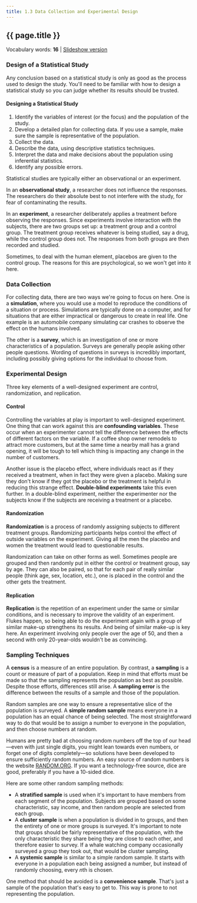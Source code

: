 ```yaml
---
title: 1.3 Data Collection and Experimental Design
---
```


## {{ page.title }}

Vocabulary words: **16** | [Slideshow version](https://1drv.ms/p/s!ApcrauBhfAnEj-Z47iUmVsXu9ju6OQ?e=zb5QBV)

### Design of a Statistical Study

Any conclusion based on a statistical study is only as good as the process used to design the study. You'll need to be familiar with how to design a statistical study so you can judge whether its results should be trusted.

#### Designing a Statistical Study

1. Identify the variables of interest (or the focus) and the population of the study.
2. Develop a detailed plan for collecting data. If you use a sample, make sure the sample is representative of the population.
3. Collect the data.
4. Describe the data, using descriptive statistics techniques.
5. Interpret the data and make decisions about the population using inferential statistics.
6. Identify any possible errors.

Statistical studies are typically either an observational or an experiment.

In an **observational study**, a researcher does not influence the responses. The researchers do their absolute best to not interfere with the study, for fear of contaminating the results.

In an **experiment**, a researcher deliberately applies a treatment before observing the responses. Since experiments involve interaction with the subjects, there are two groups set up: a treatment group and a control group. The treatment group receives whatever is being studied, say a drug, while the control group does not. The responses from both groups are then recorded and studied.

Sometimes, to deal with the human element, placebos are given to the control group. The reasons for this are psychological, so we won't get into it here.

### Data Collection

For collecting data, there are two ways we're going to focus on here. One is a **simulation**, where you would use a model to reproduce the conditions of a situation or process. Simulations are typically done on a computer, and for situations that are either impractical or dangerous to create in real life. One example is an automobile company simulating car crashes to observe the effect on the humans involved.

The other is a **survey**, which is an investigation of one or more characteristics of a population. Surveys are generally people asking other people questions. Wording of questions in surveys is incredibly important, including possibly giving options for the individual to choose from.

### Experimental Design

Three key elements of a well-designed experiment are control, randomization, and replication.

#### Control

Controlling the variables at play is important to well-designed experiment. One thing that can work against this are **confounding variables**. These occur when an experimenter cannot tell the difference between the effects of different factors on the variable. If a coffee shop owner remodels to attract more customers, but at the same time a nearby mall has a grand opening, it will be tough to tell which thing is impacting any change in the number of customers.

Another issue is the placebo effect, where individuals react as if they received a treatment, when in fact they were given a placebo. Making sure they don't know if they got the placebo or the treatment is helpful in reducing this strange effect. **Double-blind experiments** take this even further. In a double-blind experiment, neither the experimenter nor the subjects know if the subjects are receiving a treatment or a placebo.

#### Randomization

**Randomization** is a process of randomly assigning subjects to different treatment groups. Randomizing participants helps control the effect of outside variables on the experiment. Giving all the men the placebo and women the treatment would lead to questionable results.

Randomization can take on other forms as well. Sometimes people are grouped and then randomly put in either the control or treatment group, say by age. They can also be paired, so that for each pair of really similar people (think age, sex, location, etc.), one is placed in the control and the other gets the treatment.

#### Replication

**Replication** is the repetition of an experiment under the same or similar conditions, and is necessary to improve the validity of an experiment. Flukes happen, so being able to do the experiment again with a group of similar make-up strengthens its results. And being of similar make-up is key here. An experiment involving only people over the age of 50, and then a second with only 20-year-olds wouldn't be as convincing.

### Sampling Techniques

A **census** is a measure of an entire population. By contrast, a **sampling** is a count or measure of part of a population. Keep in mind that efforts must be made so that the sampling represents the population as best as possible. Despite those efforts, differences still arise. A **sampling error** is the difference between the results of a sample and those of the population.

Random samples are one way to ensure a representative slice of the population is surveyed. A **simple random sample** means everyone in a population has an equal chance of being selected. The most straightforward way to do that would be to assign a number to everyone in the population, and then choose numbers at random. 

Humans are pretty bad at choosing random numbers off the top of our head—even with just single digits, you might lean towards even numbers, or forget one of digits completely—so solutions have been developed to ensure sufficiently random numbers. An easy source of random numbers is the website [RANDOM.ORG](https://www.random.org/). If you want a technology-free source, dice are good, preferably if you have a 10-sided dice.

Here are some other random sampling methods:

- A **stratified sample** is used when it's important to have members
from each segment of the population. Subjects are grouped based on some characteristic, say income, and then random people are selected from each group.
- A **cluster sample** is when a population is divided in to groups, and then the entirety of one or more groups is surveyed. It's important to note that groups should be fairly representative of the population, with the only characteristic they share being they are close to each other, and therefore easier to survey. If a whale watching company occasionally surveyed a group they took out, that would be cluster sampling.
- A **systemic sample** is similar to a simple random sample. It starts with everyone in a population each being assigned a number, but instead of randomly choosing, every $n$th is chosen.

One method that should be avoided is a **convenience sample**. That's just a sample of the population that's easy to get to. This way is prone to not representing the population.